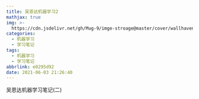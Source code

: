 ```yaml
---
title: 吴恩达机器学习2
mathjax: true
img: >-
  https://cdn.jsdelivr.net/gh/Mug-9/imge-stroage@master/cover/wallhaven-j3w3lq.5vbu53bm59o0.png
categories:
  - 机器学习
  - 学习笔记
tags:
  - 机器学习
  - 学习笔记
abbrlink: e0295d92
date: 2021-06-03 21:26:40
---
```


吴恩达机器学习笔记(二)

<!-- less -->



